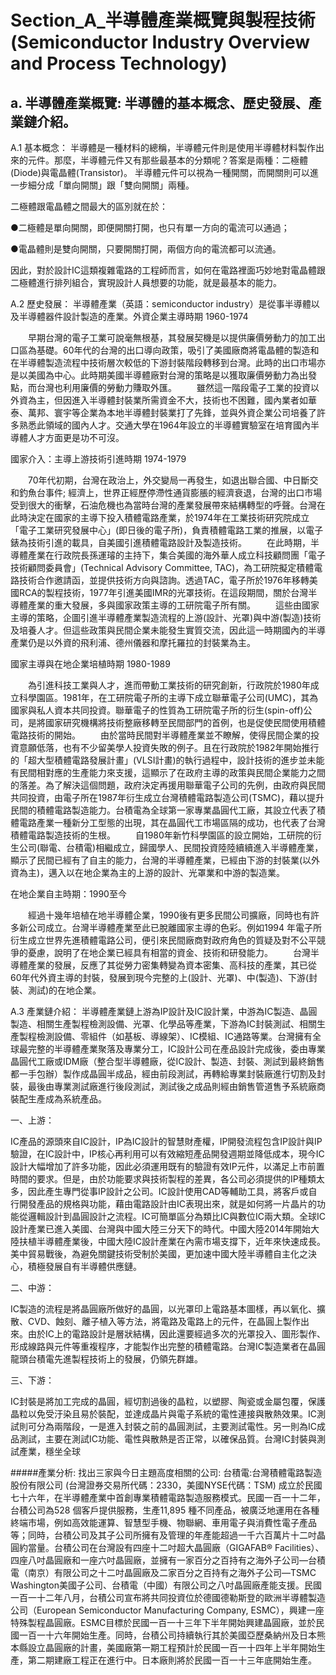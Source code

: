 # Section_A_半導體產業概覽與製程技術 (Semiconductor Industry Overview and Process Technology)

## a. 半導體產業概覽: 半導體的基本概念、歷史發展、產業鏈介紹。

A.1 基本概念：
半導體是一種材料的總稱，半導體元件則是使用半導體材料製作出來的元件。那麼，半導體元件又有那些最基本的分類呢？答案是兩種：二極體(Diode)與電晶體(Transistor)。
半導體元件可以視為一種開關，而開關則可以進一步細分成「單向開關」跟「雙向開關」兩種。

二極體跟電晶體之間最大的區別就在於：

●二極體是單向開關，即便開關打開，也只有單一方向的電流可以通過；

●電晶體則是雙向開關，只要開關打開，兩個方向的電流都可以流通。

因此，對於設計IC這類複雜電路的工程師而言，如何在電路裡面巧妙地對電晶體跟二極體進行排列組合，實現設計人員想要的功能，就是最基本的能力。

A.2 歷史發展：
半導體產業（英語：semiconductor industry）是從事半導體以及半導體器件設計製造的產業。外資企業主導時期 1960-1974

　　早期台灣的電子工業可說毫無根基，其發展契機是以提供廉價勞動力的加工出口區為基礎。60年代的台灣的出口導向政策，吸引了美國廠商將電晶體的製造和在半導體製造流程中技術層次較低的下游封裝階段轉移到台灣。此時的出口市場亦是以美國為中心。此時期美國半導體廠對台灣的策略是以獲取廉價勞動力為出發點，而台灣也利用廉價的勞動力賺取外匯。
　　雖然這一階段電子工業的投資以外資為主，但因進入半導體封裝業所需資金不大，技術也不困難，國內業者如華泰、萬邦、寰宇等企業為本地半導體封裝業打了先鋒，並與外資企業公司培養了許多熟悉此領域的國內人才。交通大學在1964年設立的半導體實驗室在培育國內半導體人才方面更是功不可沒。

國家介入：主導上游技術引進時期 1974-1979

　　70年代初期，台灣在政治上，外交變局一再發生，如退出聯合國、中日斷交和釣魚台事件; 經濟上，世界正經歷停滯性通貨膨脹的經濟衰退，台灣的出口市場受到很大的衝擊，石油危機也為當時台灣的產業發展帶來結構轉型的呼聲。台灣在此時決定在國家的主導下投入積體電路產業，於1974年在工業技術研究院成立「電子工業研究發展中心」(即日後的電子所)，負責積體電路工業的推展，以電子錶為技術引進的載具，自美國引進積體電路設計及製造技術。
　　在此時期，半導體產業在行政院長孫運璿的主持下，集合美國的海外華人成立科技顧問團「電子技術顧問委員會」(Technical Advisory Committee, TAC)，為工研院擬定積體電路技術合作邀請函，並提供技術方向與諮詢。透過TAC，電子所於1976年移轉美國RCA的製程技術，1977年引進美國IMR的光罩技術。在這段期間，關於台灣半導體產業的重大發展，多與國家政策主導的工研院電子所有關。
　　這些由國家主導的策略，企圖引進半導體產業製造流程的上游(設計、光罩)與中游(製造)技術及培養人才。但這些政策與民間企業未能發生實質交流，因此這一時期國內的半導產業仍是以外資的飛利浦、德州儀器和摩托羅拉的封裝業為主。

國家主導與在地企業培植時期 1980-1989

　　為引進科技工業與人才，進而帶動工業技術的研究創新，行政院於1980年成立科學園區。1981年，在工研院電子所的主導下成立聯華電子公司(UMC)，其為國家與私人資本共同投資。聯華電子的性質為工研院電子所的衍生(spin-off)公司，是將國家研究機構將技術整廠移轉至民間部門的首例，也是促使民間使用積體電路技術的開始。
　　由於當時民間對半導體產業並不瞭解，使得民間企業的投資意願低落，也有不少留美學人投資失敗的例子。且在行政院於1982年開始推行的「超大型積體電路發展計畫」(VLSI計畫)的執行過程中，設計技術的進步並未能有民間相對應的生產能力來支援，這顯示了在政府主導的政策與民間企業能力之間的落差。為了解決這個問題，政府決定再援用聯華電子公司的先例，由政府與民間共同投資，由電子所在1987年衍生成立台灣積體電路製造公司(TSMC)，藉以提升民間的積體電路製造能力。台積電為全球第一家專業晶圓代工廠，其設立代表了積體電路產業一種新分工型態的出現，其在晶圓代工市場區隔的成功，也代表了台灣積體電路製造技術的生根。
　　自1980年新竹科學園區的設立開始，工研院的衍生公司(聯電、台積電)相繼成立，歸國學人、民間投資陸陸續續進入半導體產業，顯示了民間已經有了自主的能力，台灣的半導體產業，已經由下游的封裝業(以外資為主)，邁入以在地企業為主的上游的設計、光罩業和中游的製造業。

在地企業自主時期：1990至今

　　經過十幾年培植在地半導體企業，1990後有更多民間公司擴廠，同時也有許多新公司成立。台灣半導體產業至此已脫離國家主導的色彩。例如1994 年電子所衍生成立世界先進積體電路公司，便引來民間廠商對政府角色的質疑及對不公平競爭的憂慮，說明了在地企業已經具有相當的資金、技術和研發能力。
　　台灣半導體產業的發展，反應了其從勞力密集轉變為資本密集、高科技的產業，其已從60年代外資主導的封裝，發展到現今完整的上(設計、光罩)、中(製造)、下游(封裝、測試)的在地企業。 
  
A.3 產業鏈介紹：
半導體產業鏈上游為IP設計及IC設計業，中游為IC製造、晶圓製造、相關生產製程檢測設備、光罩、化學品等產業，下游為IC封裝測試、相關生產製程檢測設備、零組件（如基板、導線架）、IC模組、IC通路等業。台灣擁有全球最完整的半導體產業聚落及專業分工，IC設計公司在產品設計完成後，委由專業晶圓代工廠或IDM廠（整合型半導體廠，從IC設計、製造、封裝、測試到最終銷售都一手包辦）製作成晶圓半成品，經由前段測試，再轉給專業封裝廠進行切割及封裝，最後由專業測試廠進行後段測試，測試後之成品則經由銷售管道售予系統廠商裝配生產成為系統產品。

一、上游：

IC產品的源頭來自IC設計，IP為IC設計的智慧財產權，IP開發流程包含IP設計與IP驗證，在IC設計中，IP核心再利用可以有效縮短產品開發週期並降低成本，現今IC設計大幅增加了許多功能，因此必須運用既有的驗證有效IP元件，以滿足上市前置時間的要求。但是，由於功能要求與技術製程的差異，各公司必須提供的IP種類太多，因此產生專門從事IP設計之公司。IC設計使用CAD等輔助工具，將客戶或自行開發產品的規格與功能，藉由電路設計由IC表現出來，就是如何將一片晶片的功能從邏輯設計到晶圓設計之流程。IC可簡單區分為類比IC與數位IC兩大類。全球IC設計產業已進入美國、台灣與中國大陸三分天下的時代。中國大陸2014年開始大陸扶植半導體產業後，中國大陸IC設計產業在內需市場支撐下，近年來快速成長。美中貿易戰後，為避免關鍵技術受制於美國，更加速中國大陸半導體自主化之決心，積極發展自有半導體供應鏈。

二、中游：

IC製造的流程是將晶圓廠所做好的晶圓，以光罩印上電路基本圖樣，再以氧化、擴散、CVD、蝕刻、離子植入等方法，將電路及電路上的元件，在晶圓上製作出來。由於IC上的電路設計是層狀結構，因此還要經過多次的光罩投入、圖形製作、形成線路與元件等重複程序，才能製作出完整的積體電路。台灣IC製造業者在晶圓龍頭台積電先進製程技術上的發展，仍領先群雄。

三、下游：

IC封裝是將加工完成的晶圓，經切割過後的晶粒，以塑膠、陶瓷或金屬包覆，保護晶粒以免受汙染且易於裝配，並達成晶片與電子系統的電性連接與散熱效果。IC測試則可分為兩階段，一是進入封裝之前的晶圓測試，主要測試電性。另一則為IC成品測試，主要在測試IC功能、電性與散熱是否正常，以確保品質。台灣IC封裝與測試產業，穩坐全球

#####產業分析: 找出三家與今日主題高度相關的公司:
台積電:台灣積體電路製造股份有限公司 (台灣證券交易所代碼：2330，美國NYSE代碼：TSM) 成立於民國七十六年，在半導體產業中首創專業積體電路製造服務模式。民國一百一十二年，台積公司為528 個客戶提供服務，生產11,895 種不同產品，被廣泛地運用在各種終端市場，例如高效能運算、智慧型手機、物聯網、車用電子與消費性電子產品等；同時，台積公司及其子公司所擁有及管理的年產能超過一千六百萬片十二吋晶圓約當量。台積公司在台灣設有四座十二吋超大晶圓廠（GIGAFAB® Facilities）、四座八吋晶圓廠和一座六吋晶圓廠，並擁有一家百分之百持有之海外子公司—台積電（南京）有限公司之十二吋晶圓廠及二家百分之百持有之海外子公司—TSMC Washington美國子公司、台積電（中國）有限公司之八吋晶圓廠產能支援。民國一百一十二年八月，台積公司宣布將共同投資位於德國德勒斯登的歐洲半導體製造公司（European Semiconductor Manufacturing Company, ESMC），興建一座特殊製程晶圓廠。ESMC目標於民國一百一十三年下半年開始興建晶圓廠，並於民國一百一十六年開始生產。同時，台積公司持續執行其於美國亞歷桑納州及日本熊本縣設立晶圓廠的計畫，美國廠第一期工程預計於民國一百一十四年上半年開始生產，第二期建廠工程正在進行中。日本廠則將於民國一百一十三年底開始生產。

 
